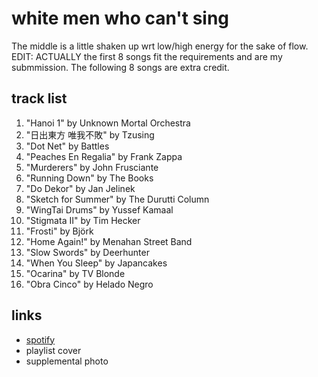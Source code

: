 # white men who can't sing

The middle is a little shaken up wrt low&#x2F;high energy for the sake of flow. EDIT: ACTUALLY the first 8 songs fit the requirements and are my submmission. The following 8 songs are extra credit.

## track list

1. "Hanoi 1" by Unknown Mortal Orchestra
2. "日出東方 唯我不敗" by Tzusing
3. "Dot Net" by Battles
4. "Peaches En Regalia" by Frank Zappa
5. "Murderers" by John Frusciante
6. "Running Down" by The Books
7. "Do Dekor" by Jan Jelinek
8. "Sketch for Summer" by The Durutti Column
9. "WingTai Drums" by Yussef Kamaal
10. "Stigmata II" by Tim Hecker
11. "Frosti" by Björk
12. "Home Again!" by Menahan Street Band
13. "Slow Swords" by Deerhunter
14. "When You Sleep" by Japancakes
15. "Ocarina" by TV Blonde
16. "Obra Cinco" by Helado Negro

## links

- [spotify](https://open.spotify.com/playlist/2VzmuWR7301gvcBlgFypFt)
- playlist cover
- supplemental photo
